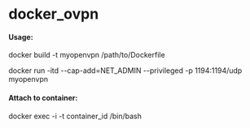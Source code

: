 # docker_ovpn

#### Usage:

docker build -t myopenvpn /path/to/Dockerfile

docker run -itd --cap-add=NET_ADMIN --privileged -p 1194:1194/udp myopenvpn


#### Attach to container:

docker exec -i -t container_id /bin/bash
